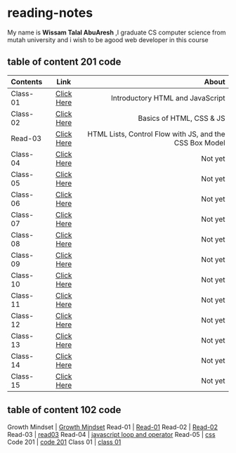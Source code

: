 # reading-notes

My name is **Wissam Talal AbuAresh** ,I graduate CS computer science from mutah university and i wish to be agood web developer in this course

## table of content 201 code

| Contents    | Link        |   About   |
| :---        |    :----:   |          ---: |
| Class-01    | [Click Here](https://wissamtalal9.github.io/reading-note/class-01) | Introductory HTML and JavaScript |
| Class-02    | [Click Here](https://wissamtalal9.github.io/reading-note/class-02) | Basics of HTML, CSS & JS |
| Read-03 | [Click Here](https://wissamtalal9.github.io/reading-note/read-03) | HTML Lists, Control Flow with JS, and the CSS Box Model |
| Class-04    | [Click Here](https://wissamtalal9.github.io/reading-note/class-04) | Not yet |
| Class-05    | [Click Here](https://wissamtalal9.github.io/reading-note/class-05) | Not yet |
| Class-06    | [Click Here](https://wissamtalal9.github.io/reading-note/class-06) | Not yet |
| Class-07    | [Click Here](https://wissamtalal9.github.io/reading-note/class-07) | Not yet |
| Class-08    | [Click Here](https://wissamtalal9.github.io/reading-note/class-08) | Not yet |
| Class-09    | [Click Here](https://wissamtalal9.github.io/reading-note/class-09) | Not yet |
| Class-10    | [Click Here](https://wissamtalal9.github.io/reading-note/class-10) | Not yet |
| Class-11    | [Click Here](https://wissamtalal9.github.io/reading-note/class-11) | Not yet |
| Class-12    | [Click Here](https://wissamtalal9.github.io/reading-note/class-12) | Not yet |
| Class-13    | [Click Here](https://wissamtalal9.github.io/reading-note/class-13) | Not yet |
| Class-14    | [Click Here](https://wissamtalal9.github.io/reading-note/class-14) | Not yet |
| Class-15    | [Click Here](https://wissamtalal9.github.io/reading-note/class-15) | Not yet |

## table of content 102 code
       
Growth Mindset | [Growth Mindset](https://wissamtalal9.github.io/reading-note/Growth) 
Read-01 | [Read-01](https://wissamtalal9.github.io/reading-note/Read-01)
Read-02 | [Read-02](https://wissamtalal9.github.io/reading-note/Read-02)
Read-03 | [read03](https://wissamtalal9.github.io/reading-note/Read-03)
Read-04 | [javascript loop and operator](https://wissamtalal9.github.io/reading-note/Read-04)
Read-05 | [css](https://wissamtalal9.github.io/reading-note/Read-05)
Code 201 | [code 201](https://wissamtalal9.github.io/reading-note/code-201)
Class 01 | [class 01](https://wissamtalal9.github.io/reading-note/class-01)





 


